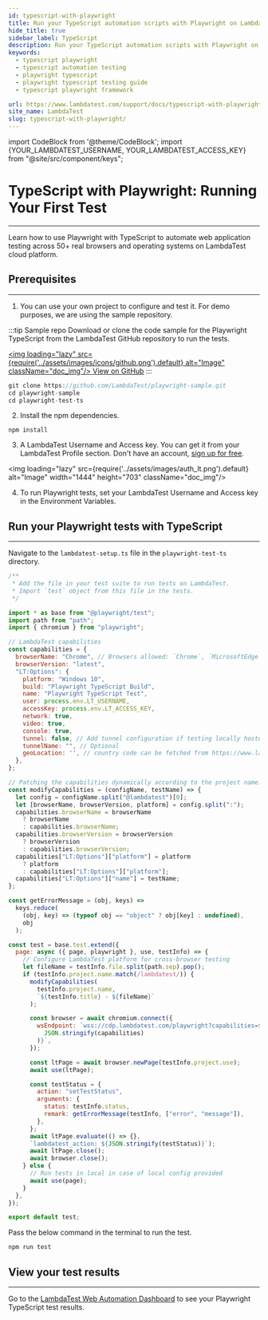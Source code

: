 ```yaml
---
id: typescript-with-playwright
title: Run your TypeScript automation scripts with Playwright on LambdaTest
hide_title: true
sidebar_label: TypeScript
description: Run your TypeScript automation scripts with Playwright on LambdaTest scalable cloud grid of 50+ real desktop browsers and operating systems.
keywords:
  - typescript playwright
  - typescript automation testing
  - playwright typescript
  - playwright typescript testing guide
  - typescript playwright framework

url: https://www.lambdatest.com/support/docs/typescript-with-playwright/
site_name: LambdaTest
slug: typescript-with-playwright/
---
```


import CodeBlock from '@theme/CodeBlock';
import {YOUR_LAMBDATEST_USERNAME, YOUR_LAMBDATEST_ACCESS_KEY} from "@site/src/component/keys";

<script type="application/ld+json"
      dangerouslySetInnerHTML={{ __html: JSON.stringify({
       "@context": "https://schema.org",
        "@type": "BreadcrumbList",
        "itemListElement": [{
          "@type": "ListItem",
          "position": 1,
          "name": "Home",
          "item": "https://www.lambdatest.com"
        },{
          "@type": "ListItem",
          "position": 2,
          "name": "Support",
          "item": "https://www.lambdatest.com/support/docs/"
        },{
          "@type": "ListItem",
          "position": 3,
          "name": "TypeScript with Playwright",
          "item": "https://www.lambdatest.com/support/docs/typescript-with-playwright/"
        }]
      })
    }}
></script>

# TypeScript with Playwright: Running Your First Test
* * *

Learn how to use Playwright with TypeScript to automate web application testing across 50+ real browsers and operating systems on LambdaTest cloud platform.


## Prerequisites
***

1. You can use your own project to configure and test it. For demo purposes, we are using the sample repository.

:::tip Sample repo
Download or clone the code sample for the Playwright TypeScript from the LambdaTest GitHub repository to run the tests.

<a href="https://github.com/LambdaTest/playwright-sample/tree/main/playwright-test-ts" className="github__anchor"><img loading="lazy" src={require('../assets/images/icons/github.png').default} alt="Image" className="doc_img"/> View on GitHub</a>
:::

```js
git clone https://github.com/LambdaTest/playwright-sample.git
cd playwright-sample
cd playwright-test-ts
```

2. Install the npm dependencies.

```
npm install
```

3. A LambdaTest Username and Access key. You can get it from your LambdaTest Profile section. Don't have an account, [sign up for free](https://accounts.lambdatest.com/register).

<img loading="lazy" src={require('../assets/images/auth_lt.png').default} alt="Image" width="1444" height="703"  className="doc_img"/>

4. To run Playwright tests, set your LambdaTest Username and Access key in the Environment Variables.

## Run your Playwright tests with TypeScript
---

Navigate to the `lambdatest-setup.ts` file in the `playwright-test-ts` directory.

```js
/**
 * Add the file in your test suite to run tests on LambdaTest.
 * Import `test` object from this file in the tests.
 */

import * as base from "@playwright/test";
import path from "path";
import { chromium } from "playwright";

// LambdaTest capabilities
const capabilities = {
  browserName: "Chrome", // Browsers allowed: `Chrome`, `MicrosoftEdge`, `pw-chromium`, `pw-firefox` and `pw-webkit`
  browserVersion: "latest",
  "LT:Options": {
    platform: "Windows 10",
    build: "Playwright TypeScript Build",
    name: "Playwright TypeScript Test",
    user: process.env.LT_USERNAME,
    accessKey: process.env.LT_ACCESS_KEY,
    network: true,
    video: true,
    console: true,
    tunnel: false, // Add tunnel configuration if testing locally hosted webpage
    tunnelName: "", // Optional
    geoLocation: '', // country code can be fetched from https://www.lambdatest.com/capabilities-generator/
  },
};

// Patching the capabilities dynamically according to the project name.
const modifyCapabilities = (configName, testName) => {
  let config = configName.split("@lambdatest")[0];
  let [browserName, browserVersion, platform] = config.split(":");
  capabilities.browserName = browserName
    ? browserName
    : capabilities.browserName;
  capabilities.browserVersion = browserVersion
    ? browserVersion
    : capabilities.browserVersion;
  capabilities["LT:Options"]["platform"] = platform
    ? platform
    : capabilities["LT:Options"]["platform"];
  capabilities["LT:Options"]["name"] = testName;
};

const getErrorMessage = (obj, keys) =>
  keys.reduce(
    (obj, key) => (typeof obj == "object" ? obj[key] : undefined),
    obj
  );

const test = base.test.extend({
  page: async ({ page, playwright }, use, testInfo) => {
    // Configure LambdaTest platform for cross-browser testing
    let fileName = testInfo.file.split(path.sep).pop();
    if (testInfo.project.name.match(/lambdatest/)) {
      modifyCapabilities(
        testInfo.project.name,
        `${testInfo.title} - ${fileName}`
      );

      const browser = await chromium.connect({
        wsEndpoint: `wss://cdp.lambdatest.com/playwright?capabilities=${encodeURIComponent(
          JSON.stringify(capabilities)
        )}`,
      });

      const ltPage = await browser.newPage(testInfo.project.use);
      await use(ltPage);

      const testStatus = {
        action: "setTestStatus",
        arguments: {
          status: testInfo.status,
          remark: getErrorMessage(testInfo, ["error", "message"]),
        },
      };
      await ltPage.evaluate(() => {},
      `lambdatest_action: ${JSON.stringify(testStatus)}`);
      await ltPage.close();
      await browser.close();
    } else {
      // Run tests in local in case of local config provided
      await use(page);
    }
  },
});

export default test;
```

Pass the below command in the terminal to run the test.

```js
npm run test
```

## View your test results
---

Go to the [LambdaTest Web Automation Dashboard](https://automation.lambdatest.com/build) to see your Playwright TypeScript test results.




